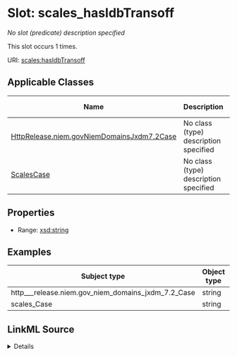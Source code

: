 

# Slot: scales_hasIdbTransoff


_No slot (predicate) description specified_






This slot occurs 1 times.


URI: [scales:hasIdbTransoff](http://schemas.scales-okn.org/rdf/scales#hasIdbTransoff)



<!-- no inheritance hierarchy -->





## Applicable Classes

| Name | Description | Modifies Slot |
| --- | --- | --- |
| [HttpRelease.niem.govNiemDomainsJxdm7.2Case](../classes/HttpRelease.niem.govNiemDomainsJxdm7.2Case.md) | No class (type) description specified |  yes  |
| [ScalesCase](../classes/ScalesCase.md) | No class (type) description specified |  yes  |







## Properties

* Range: [xsd:string](http://www.w3.org/2001/XMLSchema#string)






## Examples

| Subject type | Object type | Example subject | Example object | Occurrences |
| --- | --- | --- | --- | --- |
| http___release.niem.gov_niem_domains_jxdm_7.2_Case | string | scales:/CaseCivil | -8 | 1 |
| scales_Case | string | scales:/CaseCivil | -8 | 1 |




## LinkML Source

<details>

```yaml
name: scales_hasIdbTransoff
annotations:
  count:
    tag: count
    value: 1
description: No slot (predicate) description specified
examples:
- object:
    example_object: '-8'
    example_object_type: string
    example_predicate: scales:hasIdbTransoff
    example_subject: scales:/CaseCivil
    example_subject_type: http___release.niem.gov_niem_domains_jxdm_7.2_Case
- object:
    example_object: '-8'
    example_object_type: string
    example_predicate: scales:hasIdbTransoff
    example_subject: scales:/CaseCivil
    example_subject_type: scales_Case
from_schema: scales-kg
rank: 1000
slot_uri: scales:hasIdbTransoff
alias: scales_hasIdbTransoff
domain_of:
- http___release.niem.gov_niem_domains_jxdm_7.2_Case
- scales_Case
range: string

```
</details>